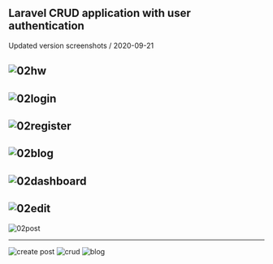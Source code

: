 
## Laravel CRUD application with user authentication

Updated version screenshots / 2020-09-21

![02hw](https://user-images.githubusercontent.com/46622469/93795878-b43a9280-fc42-11ea-8b7a-32fd6c2a803a.png)
-
![02login](https://user-images.githubusercontent.com/46622469/93795881-b43a9280-fc42-11ea-90c5-9e5e229c22b1.png)
-
![02register](https://user-images.githubusercontent.com/46622469/93795883-b4d32900-fc42-11ea-8110-4dde650cd27d.png)
-
![02blog](https://user-images.githubusercontent.com/46622469/93795872-b270cf00-fc42-11ea-909b-7dc95b89d195.png)
-
![02dashboard](https://user-images.githubusercontent.com/46622469/93795874-b3096580-fc42-11ea-92e6-2c8279f31a2f.png)
-
![02edit](https://user-images.githubusercontent.com/46622469/93795876-b3a1fc00-fc42-11ea-8356-a05e8833d3aa.png)
-
![02post](https://user-images.githubusercontent.com/46622469/93795882-b4d32900-fc42-11ea-89aa-e76f564a50c5.png)


------

![create post](https://user-images.githubusercontent.com/46622469/93666508-675e8c80-fa87-11ea-8df4-215e226fca64.png)
![crud](https://user-images.githubusercontent.com/46622469/93666509-67f72300-fa87-11ea-829c-6b162122cfda.png)
![blog](https://user-images.githubusercontent.com/46622469/93666511-688fb980-fa87-11ea-91e9-857e50844a99.png)



